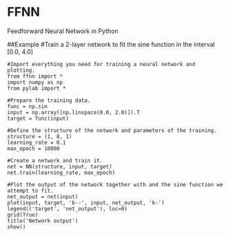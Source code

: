 # FFNN
Feedforward Neural Network in Python

##Example
    #Train a 2-layer network to fit the sine function in the interval [0.0, 4.0]
    
    #Import everything you need for training a neural network and plotting.
    from ffnn import *
    import numpy as np
    from pylab import *
    
    #Prepare the training data.
    func = np.sin
    input = np.array([np.linspace(0.0, 2.0)]).T
    target = func(input)

    #Define the structure of the network and parameters of the training.
    structure = (1, 8, 1)
    learning_rate = 0.1
    max_epoch = 10000

    #Create a network and train it.
    net = NN(structure, input, target)
    net.train(learning_rate, max_epoch)

    #Plot the output of the network together with and the sine function we attempt to fit.
    net_output = net(input)
    plot(input, target, 'b--', input, net_output, 'k-')
    legend(('target', 'net_output'), loc=0)
    grid(True)
    title('Network output')
    show()
